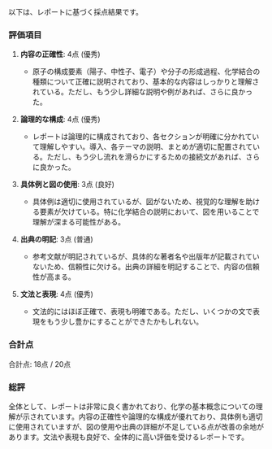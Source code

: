 以下は、レポートに基づく採点結果です。

### 評価項目

1. **内容の正確性**: 4点 (優秀)
   - 原子の構成要素（陽子、中性子、電子）や分子の形成過程、化学結合の種類について正確に説明されており、基本的な内容はしっかりと理解されている。ただし、もう少し詳細な説明や例があれば、さらに良かった。

2. **論理的な構成**: 4点 (優秀)
   - レポートは論理的に構成されており、各セクションが明確に分かれていて理解しやすい。導入、各テーマの説明、まとめが適切に配置されている。ただし、もう少し流れを滑らかにするための接続文があれば、さらに良かった。

3. **具体例と図の使用**: 3点 (良好)
   - 具体例は適切に使用されているが、図がないため、視覚的な理解を助ける要素が欠けている。特に化学結合の説明において、図を用いることで理解が深まる可能性がある。

4. **出典の明記**: 3点 (普通)
   - 参考文献が明記されているが、具体的な著者名や出版年が記載されていないため、信頼性に欠ける。出典の詳細を明記することで、内容の信頼性が高まる。

5. **文法と表現**: 4点 (優秀)
   - 文法的にはほぼ正確で、表現も明確である。ただし、いくつかの文で表現をもう少し豊かにすることができたかもしれない。

### 合計点
合計点: 18点 / 20点

### 総評
全体として、レポートは非常に良く書かれており、化学の基本概念についての理解が示されています。内容の正確性や論理的な構成が優れており、具体例も適切に使用されていますが、図の使用や出典の詳細が不足している点が改善の余地があります。文法や表現も良好で、全体的に高い評価を受けるレポートです。